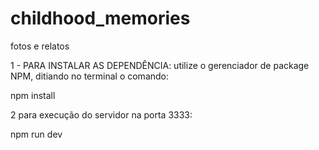 # childhood_memories
fotos e relatos

1 - PARA INSTALAR AS DEPENDÊNCIA: utilize o gerenciador de package NPM, ditiando no terminal o comando:

npm install

2 para execução do servidor na porta 3333:

npm run dev


